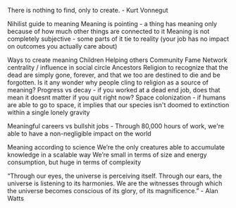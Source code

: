 There is nothing to find, only to create. - Kurt Vonnegut

Nihilist guide to meaning
Meaning is pointing - a thing has meaning only because of how much other things are connected to it
Meaning is not completely subjective - some parts of it tie to reality (your job has no impact on outcomes you actually care about)

Ways to create meaning
Children
Helping others
Community
Fame
Network centrality / influence in social circle
Ancestors
Religion
to recognize that the dead are simply gone, forever, and that we too are destined to die and be forgotten. Is it any wonder why people cling to religion as a source of meaning?
Progress vs decay - if you worked at a dead end job, does that mean it doesnt matter if you quit right now?
Space colonization - if humans are able to go to space, it implies that our species isn't doomed to extinction within a single lonely gravity

Meaningful careers vs bullshit jobs - Through 80,000 hours of work, we're able to have a non-negligible impact on the world

Meaning according to science
We’re the only creatures able to accumulate knowledge in a scalable way
We’re small in terms of size and energy consumption, but huge in terms of complexity

“Through our eyes, the universe is perceiving itself. Through our ears, the universe is listening to its harmonies. We are the witnesses through which the universe becomes conscious of its glory, of its magnificence.” - Alan Watts
